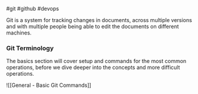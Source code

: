 #git #github #devops

Git is a system for tracking changes in documents, across multiple versions and with multiple people being able to edit the documents on different machines.

### Git Terminology

The basics section will cover setup and commands for the most common operations, before we dive deeper into the concepts and more difficult operations.

![[General - Basic Git Commands]]